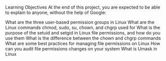 
Learning Objectives
At the end of this project, you are expected to be able to explain to anyone, without the help of Google:

What are the three user-based permission groups in Linux
What are the Linux commands chmod, sudo, su, chown, and chgrp used for
What is the purpose of the setuid and setgid in Linux file permissions, and how do you use them
What is the difference between the chown and chgrp commands
What are some best practices for managing file permissions on Linux
How can you audit file permissions changes on your system
What is Umask in Linux

